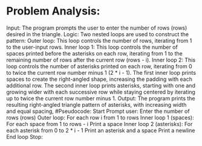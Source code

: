 
   # Problem Analysis:


Input: The program prompts the user to enter the number of rows (rows) desired in the triangle.
Logic:
  Two nested loops are used to construct the pattern:
  Outer loop: This loop controls the number of rows, iterating from 1 to the user-input rows.
  Inner loop 1: This loop controls the number of spaces printed before the asterisks on each row, iterating from 1 to the remaining number of rows after the current row (rows - i).
  Inner loop 2: This loop controls the number of asterisks printed on each row, iterating from 0 to twice the current row number minus 1 (2 * i - 1).
  The first inner loop prints spaces to create the right-angled shape, increasing the padding with each additional row.
  The second inner loop prints asterisks, starting with one and growing wider with each successive row while staying centered by iterating up to twice the current row number minus 1.
Output: The program prints the resulting right-angled triangle pattern of asterisks, with increasing width and equal spacing,
  #Pseudocode:
Start
Prompt user: Enter the number of rows (rows)
Outer loop: For each row i from 1 to rows
Inner loop 1 (spaces):
For each space from 1 to rows - i
Print a space
Inner loop 2 (asterisks):
For each asterisk from 0 to 2 * i - 1
Print an asterisk and a space
Print a newline
End loop
Stop:
  
